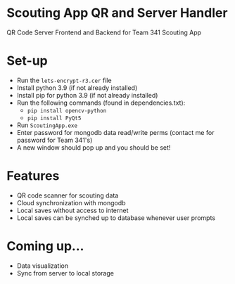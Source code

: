 # Scouting App QR and Server Handler
QR Code Server Frontend and Backend for Team 341 Scouting App

# Set-up
- Run the ```lets-encrypt-r3.cer``` file
- Install python 3.9 (if not already installed)
- Install pip for python 3.9 (if not already installed)
- Run the following commands (found in dependencies.txt):
  - ```pip install opencv-python```
  - ```pip install PyQt5```
- Run ```ScoutingApp.exe```
- Enter password for mongodb data read/write perms (contact me for password for Team 341's)
- A new window should pop up and you should be set!

# Features
- QR code scanner for scouting data
- Cloud synchronization with mongodb
- Local saves without access to internet
- Local saves can be synched up to database whenever user prompts

# Coming up...
- Data visualization
- Sync from server to local storage
